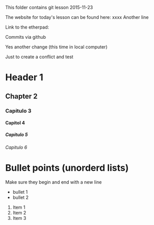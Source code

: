 This folder contains git lesson 2015-11-23

The website for today's lesson can be found here: xxxx
Another line

Link to the etherpad: 

Commits via github

Yes another change (this time in local computer)

Just to create a conflict and test

# Header 1
## Chapter 2
### Capitulo 3
#### Capitol 4
##### Capitulo 5
###### Capitulo 6

# Bullet points (unorderd lists)
Make sure they begin and end with a new line

- bullet 1
- bullet 2

1. Item 1
2. Item 2
3. Item 3
